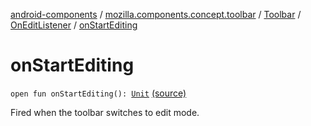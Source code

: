 [android-components](../../../index.md) / [mozilla.components.concept.toolbar](../../index.md) / [Toolbar](../index.md) / [OnEditListener](index.md) / [onStartEditing](./on-start-editing.md)

# onStartEditing

`open fun onStartEditing(): `[`Unit`](https://kotlinlang.org/api/latest/jvm/stdlib/kotlin/-unit/index.html) [(source)](https://github.com/mozilla-mobile/android-components/blob/master/components/concept/toolbar/src/main/java/mozilla/components/concept/toolbar/Toolbar.kt#L154)

Fired when the toolbar switches to edit mode.

